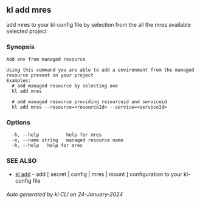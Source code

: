 ## kl add mres

add mres to your kl-config file by selection from the all the mres available selected project

### Synopsis

```
Add env from managed resource

Using this command you are able to add a environment from the managed resource present on your project
Examples:
  # add managed resource by selecting one
  kl add mres

  # add managed resource providing resourceid and serviceid 
  kl add mres --resource=<resourceId> --service=<serviceId>

```

### Options

```
  -h, --help          help for mres
  -n, --name string   managed resource name
  -h, --help   help for mres
```

### SEE ALSO

* [kl add](kl_add.md)  - add [ secret | config | mres | mount ] configuration to your kl-config file

###### Auto generated by kl CLI on 24-January-2024
